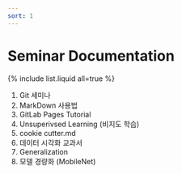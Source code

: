```yaml
---
sort: 1
---
```


# Seminar Documentation

{% include list.liquid all=true %}

1. Git 세미나
2. MarkDown 사용법
3. GitLab Pages Tutorial
4. Unsuperivsed Learning (비지도 학습)
5. cookie cutter.md
6. 데이터 시각화 교과서
7. Generalization
8. 모델 경량화 (MobileNet)
